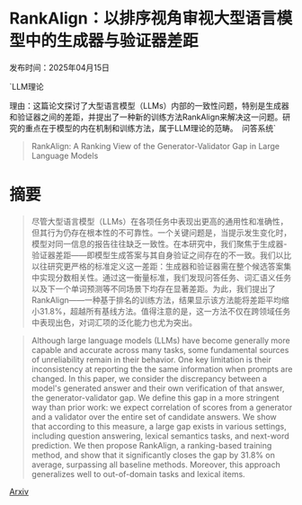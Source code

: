# RankAlign：以排序视角审视大型语言模型中的生成器与验证器差距

发布时间：2025年04月15日

`LLM理论

理由：这篇论文探讨了大型语言模型（LLMs）内部的一致性问题，特别是生成器和验证器之间的差距，并提出了一种新的训练方法RankAlign来解决这一问题。研究的重点在于模型的内在机制和训练方法，属于LLM理论的范畴。` `问答系统`

> RankAlign: A Ranking View of the Generator-Validator Gap in Large Language Models

# 摘要

> 尽管大型语言模型（LLMs）在各项任务中表现出更高的通用性和准确性，但其行为仍存在根本性的不可靠性。一个关键问题是，当提示发生变化时，模型对同一信息的报告往往缺乏一致性。在本研究中，我们聚焦于生成器-验证器差距——即模型生成答案与其自身验证之间存在的不一致。我们以比以往研究更严格的标准定义这一差距：生成器和验证器需在整个候选答案集中实现分数相关性。通过这一衡量标准，我们发现问答任务、词汇语义任务以及下一个单词预测等不同场景下均存在显著差距。为此，我们提出了RankAlign——一种基于排名的训练方法，结果显示该方法能将差距平均缩小31.8%，超越所有基线方法。值得注意的是，这一方法不仅在跨领域任务中表现出色，对词汇项的泛化能力也尤为突出。

> Although large language models (LLMs) have become generally more capable and accurate across many tasks, some fundamental sources of unreliability remain in their behavior. One key limitation is their inconsistency at reporting the the same information when prompts are changed. In this paper, we consider the discrepancy between a model's generated answer and their own verification of that answer, the generator-validator gap. We define this gap in a more stringent way than prior work: we expect correlation of scores from a generator and a validator over the entire set of candidate answers. We show that according to this measure, a large gap exists in various settings, including question answering, lexical semantics tasks, and next-word prediction. We then propose RankAlign, a ranking-based training method, and show that it significantly closes the gap by 31.8% on average, surpassing all baseline methods. Moreover, this approach generalizes well to out-of-domain tasks and lexical items.

[Arxiv](https://arxiv.org/abs/2504.11381)